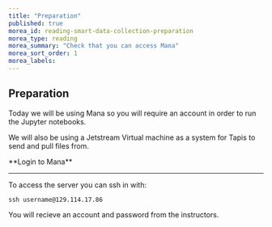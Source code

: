 ```yaml
---
title: "Preparation"
published: true
morea_id: reading-smart-data-collection-preparation
morea_type: reading
morea_summary: "Check that you can access Mana"
morea_sort_order: 1
morea_labels:
---
```


## Preparation 

Today we will be using Mana  so you will require an account in order to run the Jupyter notebooks.

We will also be using a Jetstream Virtual machine as a system for Tapis to send and pull files from.

<div class="alert alert-secondary" role="alert" markdown="1">
<i class="fa-solid fa-user-pen fa-xl"></i>  **Login to Mana**
<hr/>

To access the server you can ssh in with:

```ssh
ssh username@129.114.17.86
```

You will recieve an account and password from the instructors.

</div>

